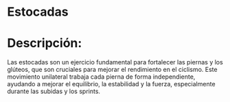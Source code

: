 # Estocadas

# Descripción:

Las estocadas son un ejercicio fundamental para fortalecer las piernas y los glúteos, que son cruciales para mejorar el rendimiento en el ciclismo. Este movimiento unilateral trabaja cada pierna de forma independiente, ayudando a mejorar el equilibrio, la estabilidad y la fuerza, especialmente durante las subidas y los sprints.

